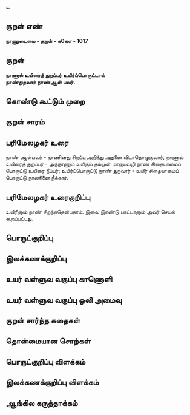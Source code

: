 உ

## குறள் எண் 

**நாணுடைமை - குறள் - க0கஎ - 1017**

## குறள் 

**நாணால் உயிரைத் துறப்பர் உயிர்ப்பொருட்டால்  
நாண்துறவார் நாண்ஆள் பவர்.**

## கொண்டு கூட்டும் முறை


## குறள் சாரம் 


## பரிமேலழகர் உரை

நாண் ஆள்பவர் - நாணினது சிறப்பு அறிந்து அதனை விடாதொழுகுவார்; நாணால் உயிரைத் துறப்பர் - அந்நாணும் உயிரும் தம்முள் மாறாயவழி நாண் சிதையாமைப் பொருட்டு உயிரை நீப்பர்; உயிர்ப்பொருட்டு நாண் துறவார் - உயிர் சிதையாமைப் பொருட்டு நாணினை நீக்கார்.

## பரிமேலழகர் உரைகுறிப்பு   

உயிரினும் நாண் சிறந்ததென்பதாம். இவை இரண்டு பாட்டானும் அவர் செயல் கூறப்பட்டது.

## பொருட்குறிப்பு 


## இலக்கணக்குறிப்பு  


## உயர் வள்ளுவ வகுப்பு காணொளி


## உயர் வள்ளுவ வகுப்பு ஒலி அமைவு 

 
## குறள் சார்ந்த கதைகள் 


## தொன்மையான சொற்கள்


## பொருட்குறிப்பு விளக்கம்


## இலக்கணக்குறிப்பு விளக்கம்


## ஆங்கில கருத்தாக்கம் 


